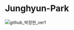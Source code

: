 # Junghyun-Park

![github_박정현_ver1](https://user-images.githubusercontent.com/29723695/135609711-5f3f5368-95ab-44d1-9469-19fa73355edd.png)
